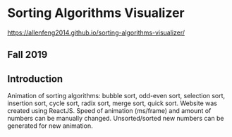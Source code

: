 # Sorting Algorithms Visualizer
https://allenfeng2014.github.io/sorting-algorithms-visualizer/

## Fall 2019

## Introduction
Animation of sorting algorithms: bubble sort, odd-even sort, selection sort, insertion sort, cycle sort, radix sort, merge sort, quick sort. Website was created using ReactJS. Speed of animation (ms/frame) and amount of numbers can be manually changed. Unsorted/sorted new numbers can be generated for new animation.
